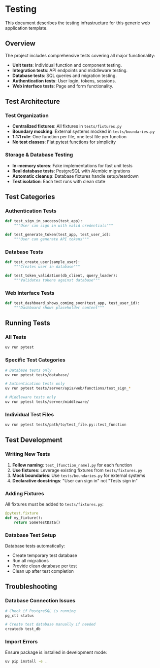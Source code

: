 # Testing

This document describes the testing infrastructure for this generic web application template.

## Overview

The project includes comprehensive tests covering all major functionality:

- **Unit tests**: Individual function and component testing.
- **Integration tests**: API endpoints and middleware testing.
- **Database tests**: SQL queries and migration testing.
- **Authentication tests**: User login, tokens, sessions.
- **Web interface tests**: Page and form functionality.

## Test Architecture

### Test Organization
- **Centralized fixtures**: All fixtures in `tests/fixtures.py`
- **Boundary mocking**: External systems mocked in `tests/boundaries.py`
- **1:1:1 rule**: One function per file, one test file per function
- **No test classes**: Flat pytest functions for simplicity

### Storage & Database Testing
- **In-memory stores**: Fake implementations for fast unit tests
- **Real database tests**: PostgreSQL with Alembic migrations
- **Automatic cleanup**: Database fixtures handle setup/teardown
- **Test isolation**: Each test runs with clean state

## Test Categories

### Authentication Tests
```python
def test_sign_in_success(test_app):
    """User can sign in with valid credentials"""

def test_generate_token(test_app, test_user_id):
    """User can generate API tokens"""
```

### Database Tests  
```python
def test_create_user(sample_user):
    """Creates user in database"""

def test_token_validation(db_client, query_loader):
    """Validates tokens against database"""
```

### Web Interface Tests
```python
def test_dashboard_shows_coming_soon(test_app, test_user_id):
    """Dashboard shows placeholder content"""
```

## Running Tests

### All Tests
```bash
uv run pytest
```

### Specific Test Categories
```bash
# Database tests only
uv run pytest tests/database/

# Authentication tests only  
uv run pytest tests/server/apis/web/functions/test_sign_*

# Middleware tests only
uv run pytest tests/server/middleware/
```

### Individual Test Files
```bash
uv run pytest tests/path/to/test_file.py::test_function
```

## Test Development

### Writing New Tests
1. **Follow naming**: `test_[function_name].py` for each function
2. **Use fixtures**: Leverage existing fixtures from `tests/fixtures.py`
3. **Mock boundaries**: Use `tests/boundaries.py` for external systems
4. **Declarative docstrings**: "User can sign in" not "Tests sign in"

### Adding Fixtures
All fixtures must be added to `tests/fixtures.py`:

```python
@pytest.fixture
def my_fixture():
    return SomeTestData()
```

### Database Test Setup
Database tests automatically:

- Create temporary test database
- Run all migrations
- Provide clean database per test
- Clean up after test completion

## Troubleshooting

### Database Connection Issues
```bash
# Check if PostgreSQL is running
pg_ctl status

# Create test database manually if needed
createdb test_db
```

### Import Errors
Ensure package is installed in development mode:
```bash
uv pip install -e .
```